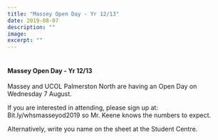 ```yaml
---
title: "Massey Open Day - Yr 12/13"
date: 2019-08-07
description: ""
image: 
excerpt: ""
---
```


<h4><br />Massey Open Day - Yr 12/13</h4>
<p><span>Massey and UCOL Palmerston North are having an Open Day on Wednesday 7 August. </span></p>
<p><span>If you are interested in attending, please sign up at: Bit.ly/whsmasseyod2019 so Mr. Keene knows the numbers to expect.</span></p>
<p><span>Alternatively, write you name on the sheet at the Student Centre.</span></p>

